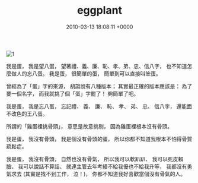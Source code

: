 ﻿---
layout: post
title: eggplant
date: 2010-03-13 18:08:11 +0000
category: 說
tags: [egg]
---

![1](/blog/assets/images/2010/eggegg.jpg)

我是蛋，
我是望八蛋，
望著禮、義、廉、恥、孝、弟、忠、信八字，
也不知道怎麼做人的忘八蛋。
我是蛋，
很簡單的蛋，
簡單到可以直接叫笨蛋。

曾經為了「蛋」字的來源，
胡謅說有八種版本；
其實最正確的版本應該是：
為了要一個名字，
而我就挑了個「蛋」字罷了！
夠簡單了吧。

我是蛋，
我是忘八蛋，
忘記禮、 義、 廉、 恥、 孝、 弟、 忠、 信八字，
還能面不改色的王八蛋。

所謂的「雞蛋裡挑骨頭」，
意思是故意挑剔，
因為雞蛋裡根本沒有骨頭。

我是蛋，
我沒有骨頭，
我是個沒有骨頭的蛋，
所以你都不知道我根本不怕得骨質疏鬆症。

我是蛋，
我沒有骨頭，
自然也沒有骨氣，
所以我可以軟趴趴、
我可以死皮賴臉、
我可以說話不算話、
就連主管去年考績不給我優也不給我升等，
我都沒有勇氣求去 (其實是找不到工作， 泣！)，
你都不知道我好喜歡當個沒有骨氣的人。